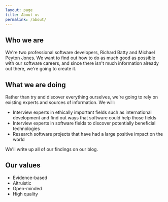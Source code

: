 ```yaml
---
layout: page
title: About us
permalink: /about/
---
```


## Who we are

We're two professional software developers, Richard Batty and Michael Peyton Jones. We want to find out how to do as much good as possible with our software careers, and since there isn't much information already out there, we're going to create it.

## What we are doing

Rather than try and discover everything ourselves, we're going to rely on existing experts and sources of information. We will:

* Interview experts in ethically important fields such as international development and find out ways that software could help those fields
* Interview experts in software fields to discover potentially beneficial technologies
* Research software projects that have had a large positive impact on the world

We'll write up all of our findings on our blog.

## Our values

* Evidence-based
* Altruistic
* Open-minded
* High quality
